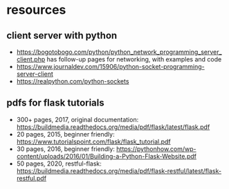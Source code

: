 # resources
## client server with python
* https://bogotobogo.com/python/python_network_programming_server_client.php
has follow-up pages for networking, with examples and code
* https://www.journaldev.com/15906/python-socket-programming-server-client
* https://realpython.com/python-sockets

## pdfs for flask tutorials

* 300+ pages, 2017, original documentation: https://buildmedia.readthedocs.org/media/pdf/flask/latest/flask.pdf
* 20 pages, 2015, beginner friendly: https://www.tutorialspoint.com/flask/flask_tutorial.pdf
* 30 pages, 2016, beginner friendly: https://pythonhow.com/wp-content/uploads/2016/01/Building-a-Python-Flask-Website.pdf
* 50 pages, 2020, restful-flask: https://buildmedia.readthedocs.org/media/pdf/flask-restful/latest/flask-restful.pdf
